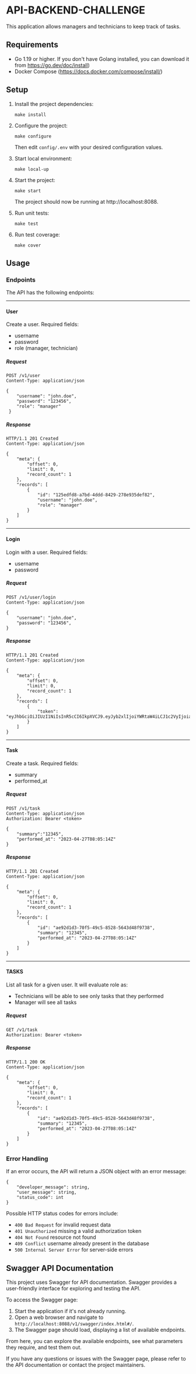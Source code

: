 # API-BACKEND-CHALLENGE

This application allows managers and technicians to keep track of tasks.

## Requirements
*  Go 1.19 or higher. If you don't have Golang installed, you can download it from https://go.dev/doc/install)
*  Docker Compose (https://docs.docker.com/compose/install/)

## Setup

1. Install the project dependencies:

   ```
   make install
   ```

2. Configure the project:

   ```
   make configure
   ```

   Then edit `config/.env` with your desired configuration values.
   

3. Start local environment:

   ```
   make local-up
   ```

4. Start the project:

   ```
   make start
   ```

   The project should now be running at http://localhost:8088.


5. Run unit tests:

   ```
   make test
   ```
   
6. Run test coverage:

   ```
   make cover
   ```

## Usage

### Endpoints

The API has the following endpoints:

------------------

#### User

Create a user.
Required fields:
* username
* password
* role (manager, technician)

##### Request

```
POST /v1/user
Content-Type: application/json

{
    "username": "john.doe",
    "password": "123456",
    "role": "manager"
 }
```

##### Response

```
HTTP/1.1 201 Created
Content-Type: application/json

{
    "meta": {
        "offset": 0,
        "limit": 0,
        "record_count": 1
    },
    "records": [
        {
            "id": "125edfd8-a7bd-4ddd-8429-278e935def82",
            "username": "john.doe",
            "role": "manager"
        }
    ]
}

```
------------------
#### Login

Login with a user.
Required fields:
* username
* password

##### Request

```
POST /v1/user/login
Content-Type: application/json

{
    "username": "john.doe",
    "password": "123456",
}
```

##### Response

```
HTTP/1.1 201 Created
Content-Type: application/json

{
    "meta": {
        "offset": 0,
        "limit": 0,
        "record_count": 1
    },
    "records": [
        {
            "token": "eyJhbGciOiJIUzI1NiIsInR5cCI6IkpXVCJ9.eyJyb2xlIjoiYWRtaW4iLCJ1c2VyIjoiam9obi5kb2UifQ.cqDH000_9wpwtp2pmrAgUmcPvlyNDxObz8ks6ohBiUU"
        }
    ]
}
```

------------------

#### Task

Create a task.
Required fields:
* summary
* performed_at

##### Request

```
POST /v1/task
Content-Type: application/json
Authorization: Bearer <token>

{
    "summary":"12345",
    "performed_at": "2023-04-27T08:05:14Z"
}
```

##### Response

```
HTTP/1.1 201 Created
Content-Type: application/json

{
    "meta": {
        "offset": 0,
        "limit": 0,
        "record_count": 1
    },
    "records": [
        {
            "id": "ae92d1d3-70f5-49c5-8528-5643d48f9738",
            "summary": "12345",
            "performed_at": "2023-04-27T08:05:14Z"
        }
    ]
}
```

------------------

#### TASKS

List all task for a given user. It will evaluate role as:
* Technicians will be able to see only tasks that they performed
* Manager will see all tasks

##### Request

```
GET /v1/task
Authorization: Bearer <token>
```

##### Response

```
HTTP/1.1 200 OK
Content-Type: application/json

{
    "meta": {
        "offset": 0,
        "limit": 0,
        "record_count": 1
    },
    "records": [
        {
            "id": "ae92d1d3-70f5-49c5-8528-5643d48f9738",
            "summary": "12345",
            "performed_at": "2023-04-27T08:05:14Z"
        }
    ]
}
```

### Error Handling

If an error occurs, the API will return a JSON object with an error message:

```
{
    "developer_message": string,
    "user_message": string,
    "status_code": int
}
```

Possible HTTP status codes for errors include:

- `400 Bad Request` for invalid request data
- `401 Unauthorized` missing a valid authorization token
- `404 Not Found` resource not found
- `409 Conflict` username already present in the database
- `500 Internal Server Error` for server-side errors

## Swagger API Documentation

This project uses Swagger for API documentation. Swagger provides a user-friendly interface for exploring and testing the API.

To access the Swagger page:

1. Start the application if it's not already running.
2. Open a web browser and navigate to `http://localhost:8088/v1/swagger/index.html#/`.
3. The Swagger page should load, displaying a list of available endpoints.

From here, you can explore the available endpoints, see what parameters they require, and test them out.

If you have any questions or issues with the Swagger page, please refer to the API documentation or contact the project maintainers.